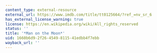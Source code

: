 ```yaml
---
content_type: external-resource
external_url: https://www.imdb.com/title/tt0125664/?ref_=nv_sr_6
has_external_license_warning: true
license: https://en.wikipedia.org/wiki/All_rights_reserved
status: ''
title: '*Man on the Moon*'
uid: 1660b6d9-2f26-4549-8115-41edbb4f7ebb
wayback_url: ''
---
```

